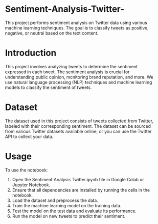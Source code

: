 # Sentiment-Analysis-Twitter-

This project performs sentiment analysis on Twitter data using various machine learning techniques. The goal is to classify tweets as positive, negative, or neutral based on the text content.

# Introduction
This project involves analyzing tweets to determine the sentiment expressed in each tweet. The sentiment analysis is crucial for understanding public opinion, monitoring brand reputation, and more. We use natural language processing (NLP) techniques and machine learning models to classify the sentiment of tweets.

# Dataset
The dataset used in this project consists of tweets collected from Twitter, labeled with their corresponding sentiment. The dataset can be sourced from various Twitter datasets available online, or you can use the Twitter API to collect your data.

# Usage
To use the notebook:

1. Open the Sentiment Analysis Twitter.ipynb file in Google Colab or Jupyter Notebook.
2. Ensure that all dependencies are installed by running the cells in the notebook.
3. Load the dataset and preprocess the data.
4. Train the machine learning model on the training data.
5. Test the model on the test data and evaluate its performance.
6. Run the model on new tweets to predict their sentiment.
